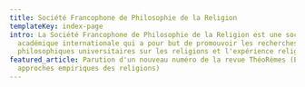 ```yaml
---
title: Société Francophone de Philosophie de la Religion
templateKey: index-page
intro: La Société Francophone de Philosophie de la Religion est une société
  académique internationale qui a pour but de promouvoir les recherches
  philosophiques universitaires sur les religions et l'expérience religieuse.
featured_article: Parution d'un nouveau numéro de la revue ThéoRèmes (Enjeux des
  approches empiriques des religions)
---
```

